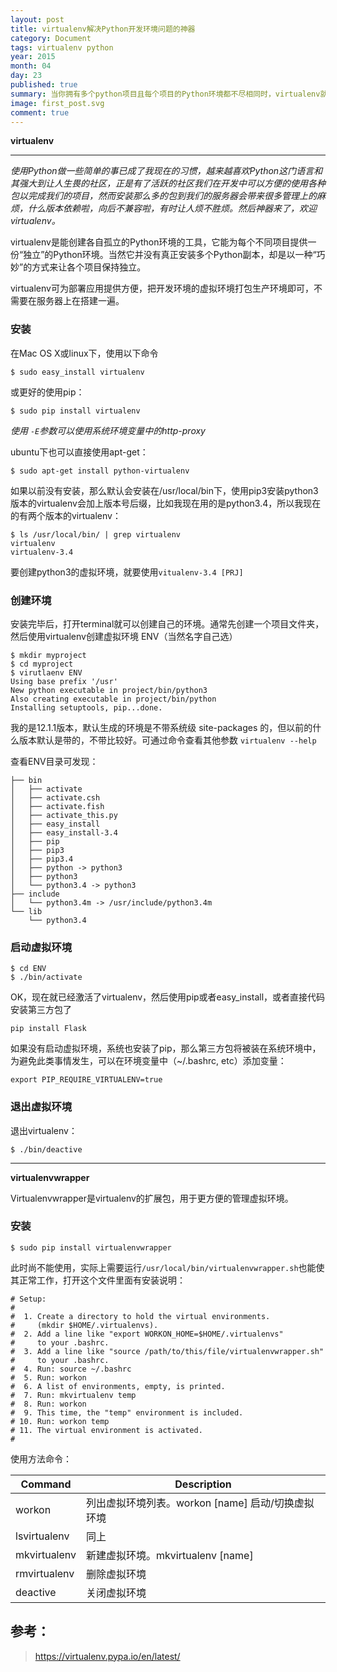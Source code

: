 ```yaml
---
layout: post
title: virtualenv解决Python开发环境问题的神器
category: Document
tags: virtualenv python
year: 2015
month: 04
day: 23
published: true
summary: 当你拥有多个python项目且每个项目的Python环境都不尽相同时，virtualenv就是拯救你Python环境的神器。
image: first_post.svg
comment: true
---
```


**virtualenv**

------

*使用Python做一些简单的事已成了我现在的习惯，越来越喜欢Python这门语言和其强大到让人生畏的社区，正是有了活跃的社区我们在开发中可以方便的使用各种包以完成我们的项目，然而安装那么多的包到我们的服务器会带来很多管理上的麻烦，什么版本依赖啦，向后不兼容啦，有时让人烦不胜烦。然后神器来了，欢迎virtualenv。*

virtualenv是能创建各自孤立的Python环境的工具，它能为每个不同项目提供一份“独立”的Python环境。当然它并没有真正安装多个Python副本，却是以一种“巧妙”的方式来让各个项目保持独立。

virtualenv可为部署应用提供方便，把开发环境的虚拟环境打包生产环境即可，不需要在服务器上在搭建一遍。

### 安装

在Mac OS X或linux下，使用以下命令

```
$ sudo easy_install virtualenv
```

或更好的使用pip：

```
$ sudo pip install virtualenv
```
*使用 `-E`参数可以使用系统环境变量中的http-proxy*

ubuntu下也可以直接使用apt-get：

```
$ sudo apt-get install python-virtualenv
```

如果以前没有安装，那么默认会安装在/usr/local/bin下，使用pip3安装python3版本的virtualenv会加上版本号后缀，比如我现在用的是python3.4，所以我现在的有两个版本的virtualenv：

```
$ ls /usr/local/bin/ | grep virtualenv
virtualenv
virtualenv-3.4
```

要创建python3的虚拟环境，就要使用`vitualenv-3.4 [PRJ]`

### 创建环境

安装完毕后，打开terminal就可以创建自己的环境。通常先创建一个项目文件夹，然后使用virtualenv创建虚拟环境 ENV（当然名字自己选）

```
$ mkdir myproject
$ cd myproject
$ virutlaenv ENV
Using base prefix '/usr'
New python executable in project/bin/python3
Also creating executable in project/bin/python
Installing setuptools, pip...done.
```

我的是12.1.1版本，默认生成的环境是不带系统级 site-packages 的，但以前的什么版本默认是带的，不带比较好。可通过命令查看其他参数 `virtualenv --help`

查看ENV目录可发现：

```
├── bin
│   ├── activate
│   ├── activate.csh
│   ├── activate.fish
│   ├── activate_this.py
│   ├── easy_install
│   ├── easy_install-3.4
│   ├── pip
│   ├── pip3
│   ├── pip3.4
│   ├── python -> python3
│   ├── python3
│   └── python3.4 -> python3
├── include
│   └── python3.4m -> /usr/include/python3.4m
└── lib
    └── python3.4
```

### 启动虚拟环境

```
$ cd ENV
$ ./bin/activate 
```

OK，现在就已经激活了virtualenv，然后使用pip或者easy_install，或者直接代码安装第三方包了

```
pip install Flask
```

如果没有启动虚拟环境，系统也安装了pip，那么第三方包将被装在系统环境中，为避免此类事情发生，可以在环境变量中（~/.bashrc, etc）添加变量：

```
export PIP_REQUIRE_VIRTUALENV=true
```

### 退出虚拟环境

退出virtualenv：

```
$ ./bin/deactive
```

------

**virtualenvwrapper**

Virtualenvwrapper是virtualenv的扩展包，用于更方便的管理虚拟环境。

### 安装

```
$ sudo pip install virtualenvwrapper
```

此时尚不能使用，实际上需要运行`/usr/local/bin/virtualenvwrapper.sh`也能使其正常工作，打开这个文件里面有安装说明：

```
# Setup:
#
#  1. Create a directory to hold the virtual environments.
#     (mkdir $HOME/.virtualenvs).
#  2. Add a line like "export WORKON_HOME=$HOME/.virtualenvs"
#     to your .bashrc.
#  3. Add a line like "source /path/to/this/file/virtualenvwrapper.sh"
#     to your .bashrc.
#  4. Run: source ~/.bashrc
#  5. Run: workon
#  6. A list of environments, empty, is printed.
#  7. Run: mkvirtualenv temp
#  8. Run: workon
#  9. This time, the "temp" environment is included.
# 10. Run: workon temp
# 11. The virtual environment is activated.
#
```

使用方法命令：

   Command   |   Description
-------------|-----------------------
workon       | 列出虚拟环境列表。workon [name] 启动/切换虚拟环境
lsvirtualenv | 同上
mkvirtualenv | 新建虚拟环境。mkvirtualenv [name]
rmvirtualenv | 删除虚拟环境
deactive     | 关闭虚拟环境

## 参考：

> https://virtualenv.pypa.io/en/latest/

